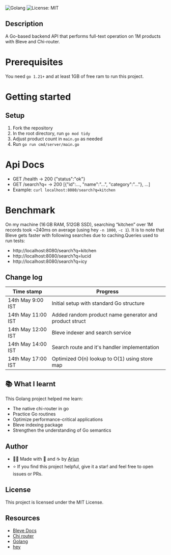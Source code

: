 ![Golang](https://img.shields.io/badge/Go-blue.svg)
![License: MIT](https://img.shields.io/badge/License-MIT-green.svg)

## Description

A Go-based backend API that performs full-text operation on 1M products with Bleve and Chi-router.

# Prerequisites
You need `go 1.21+` and at least 1GB of free ram to run this project.

# Getting started
## Setup
1. Fork the repository
2. In the root directory, run `go mod tidy`
3. Adjust product count in `main.go` as needed
4. Run `go run cmd/server/main.go`

# Api Docs
- GET /health            → 200 {"status":"ok"}
- GET /search?q=<term>   → 200 [{"id":…, "name":"…", "category":"…"}, …]
- Example: `curl localhost:8080/search?q=kitchen`

# Benchmark
On my machine (16 GB RAM, 512GB SSD), searching “kitchen” over 1M records took ~240ms on average (using hey `-n 1000`, `-c 1`). It is to note that Bleve gets faster with following searches due to caching.Queries used to run tests:
- http://localhost:8080/search?q=kitchen
- http://localhost:8080/search?q=lucid
- http://localhost:8080/search?q=icy  

## Change log

| Time stamp | Progress |
| ---------- | ------ |
| 14th May 9:00 IST | Initial setup with standard Go structure |
| 14th May 11:00 IST | Added random product name generator and product struct|
| 14th May 12:00 IST | Bleve indexer and search service |
| 14th May 14:00 IST | Search route and it's handler implementation |
| 14th May 17:00 IST | Optimized O(n) lookup to O(1) using store map |

## 📚 What I learnt
This Golang project helped me learn:
- The native chi-router in go
- Practice Go routines
- Optimize performance-critical applications
- Bleve indexing package
- Strengthen the understanding of Go semantics

## Author

- 👨‍💻 Made with 💪 and ☕ by [Arjun](https://github.com/Arjun256900)
- ⭐️ If you find this project helpful, give it a star! and feel free to open issues or PRs.

## License

This project is licensed under the MIT License.

## Resources
- [Bleve Docs](https://blevesearch.com/docs/)
- [Chi router](https://github.com/go-chi/chi)
- [Golang](https://go.dev/)
- [hey](https://github.com/rakyll/hey/)
